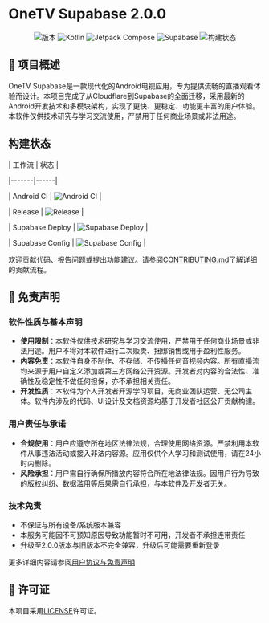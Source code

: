 # OneTV Supabase 2.0.0

<div align="center">

![版本](https://img.shields.io/badge/版本-2.0.0-blue)
![Kotlin](https://img.shields.io/badge/Kotlin-2.1.10-blue.svg?logo=kotlin)
![Jetpack Compose](https://img.shields.io/badge/Jetpack%20Compose-Latest-brightgreen.svg?logo=jetpack-compose)
![Supabase](https://img.shields.io/badge/Supabase-2.0-green.svg?logo=supabase)
![构建状态](https://img.shields.io/badge/构建-通过-brightgreen)

</div>

## 📱 项目概述

OneTV Supabase是一款现代化的Android电视应用，专为提供流畅的直播观看体验而设计。本项目完成了从Cloudflare到Supabase的全面迁移，采用最新的Android开发技术和多模块架构，实现了更快、更稳定、功能更丰富的用户体验。本软件仅供技术研究与学习交流使用，严禁用于任何商业场景或非法用途。

## 构建状态



| 工作流 | 状态 |

|-------|------|

| Android CI | ![Android CI](https://github.com/HaoHaoKanYa/OneTV_Supabase/actions/workflows/android.yml/badge.svg) |

| Release | ![Release](https://github.com/HaoHaoKanYa/OneTV_Supabase/actions/workflows/release.yaml/badge.svg) |

| Supabase Deploy | ![Supabase Deploy](https://github.com/HaoHaoKanYa/OneTV_Supabase/actions/workflows/supabase-deploy.yml/badge.svg) |

| Supabase Config | ![Supabase Config](https://github.com/HaoHaoKanYa/OneTV_Supabase/actions/workflows/check-supabase-config.yml/badge.svg) |





欢迎贡献代码、报告问题或提出功能建议。请参阅[CONTRIBUTING.md](CONTRIBUTING.md)了解详细的贡献流程。

## 📢 免责声明

### 软件性质与基本声明

- **使用限制**：本软件仅供技术研究与学习交流使用，严禁用于任何商业场景或非法用途。用户不得对本软件进行二次贩卖、捆绑销售或用于盈利性服务。
- **内容免责**：本软件自身不制作、不存储、不传播任何音视频内容。所有直播流均来源于用户自定义添加或第三方网络公开资源。开发者对内容的合法性、准确性及稳定性不做任何担保，亦不承担相关责任。
- **开发性质**：本软件为个人开发者开源学习项目，无商业团队运营、无公司主体。软件内涉及的代码、UI设计及文档资源均基于开发者社区公开贡献构建。

### 用户责任与承诺

- **合规使用**：用户应遵守所在地区法律法规，合理使用网络资源。严禁利用本软件从事违法活动或接入非法内容源。应用仅供个人学习和测试使用，请在24小时内删除。
- **风险承担**：用户需自行确保所播放内容符合所在地法律法规。因用户行为导致的版权纠纷、数据滥用等后果需自行承担，与本软件及开发者无关。

### 技术免责

- 不保证与所有设备/系统版本兼容
- 本服务可能因不可预知原因导致功能暂时不可用，开发者不承担连带责任
- 升级至2.0.0版本与旧版本不完全兼容，升级后可能需要重新登录

更多详细内容请参阅[用户协议与免责声明](tv/src/main/assets/User_Agreement_And_Disclaimer.md)

## 📄 许可证

本项目采用[LICENSE](LICENSE)许可证。
